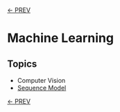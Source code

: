 [<- PREV](../README.md)

# Machine Learning 

## Topics
- Computer Vision
- [Sequence Model](sequence/sequence.md)


[<- PREV](../README.md)
